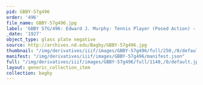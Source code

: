 ```yaml
---
pid: GBBY-57g496
order: '496'
file_name: GBBY-57g496.jpg
label: 'GBBY 57G/496: Edward J. Murphy: Tennis Player (Posed Action) - 1927'
_date: '1927'
object_type: glass plate negative
source: http://archives.nd.edu/Bagby/GBBY-57g496.jpg
thumbnail: "/img/derivatives/iiif/images/GBBY-57g496/full/250,/0/default.jpg"
manifest: "/img/derivatives/iiif/images/GBBY-57g496/manifest.json"
full: "/img/derivatives/iiif/images/GBBY-57g496/full/1140,/0/default.jpg"
layout: generic_collection_item
collection: bagby
---
```

